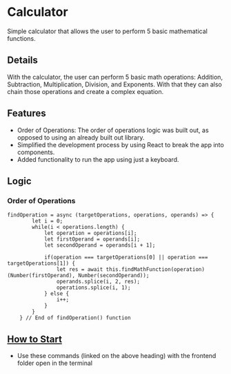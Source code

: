 # Calculator
Simple calculator that allows the user to perform 5 basic mathematical functions.

## Details
With the calculator, the user can perform 5 basic math operations: Addition, Subtraction, Multiplication, Division, and Exponents. With that they can also chain those operations and create a complex equation.

## Features
* Order of Operations: The order of operations logic was built out, as opposed to using an already built out library.
* Simplified the development process by using React to break the app into components.
* Added functionality to run the app using just a keyboard.

## Logic
### Order of Operations 
```
findOperation = async (targetOperations, operations, operands) => {
        let i = 0;
        while(i < operations.length) {
            let operation = operations[i];
            let firstOperand = operands[i];
            let secondOperand = operands[i + 1];

            if(operation === targetOperations[0] || operation === targetOperations[1]) {
                let res = await this.findMathFunction(operation)(Number(firstOperand), Number(secondOperand));
                operands.splice(i, 2, res);
                operations.splice(i, 1);
            } else {
                i++;
            }
        }
    } // End of findOperation() function 
```

## [How to Start](https://github.com/IsaiahCollazo99/Calculator/blob/master/calculator/README.md)
* Use these commands (linked on the above heading) with the frontend folder open in the terminal

